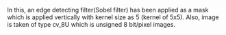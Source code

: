 In this, an edge detecting filter(Sobel filter) has been applied as a mask which is applied vertically with kernel size as 5 (kernel of 5x5). Also, image is taken of type cv_8U which is unsigned 8 bit/pixel images.
